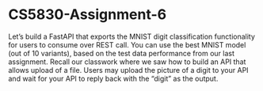 # CS5830-Assignment-6
Let’s build a FastAPI that exports the MNIST digit classification functionality for users to consume over
REST call. You can use the best MNIST model (out of 10 variants), based on the test data
performance from our last assignment. Recall our classwork where we saw how to build an API that
allows upload of a file. Users may upload the picture of a digit to your API and wait for your API to
reply back with the “digit” as the output.
